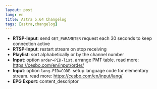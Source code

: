 ```yaml
---
layout: post
lang: en
title: Astra 5.64 Changelog
tags: [astra,changelog]
---
```


- **RTSP-Input**: send `GET_PARAMETER` request each 30 seconds to keep connection active
- **RTSP-Input**: restart stream on stop receiving
- **Playlist**: sort alphabetically or by the channel number
- **Input**: option `order=PID-list`. arrange PMT table. read more: https://cesbo.com/en/input/order/
- **Input**: option `lang.PID=CODE`. setup language code for elementary stream. read more: https://cesbo.com/en/input/lang/
- **EPG Export**: content_descriptor

